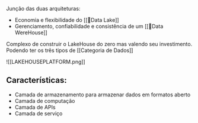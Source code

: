 Junção das duas arquiteturas:
- Economia e flexibilidade do [[💽Data Lake]]
- Gerenciamento, confiabilidade e consistência de um [[💽Data WereHouse]]

Complexo de construir o LakeHouse do zero mas valendo seu investimento.
Podendo ter os três tipos de [[Categoria de Dados]]

![[LAKEHOUSEPLATFORM.png]]
## Características:

- Camada de armazenamento para armazenar dados em formatos aberto 
- Camada de computação
- Camada de APIs 
- Camada de serviço
